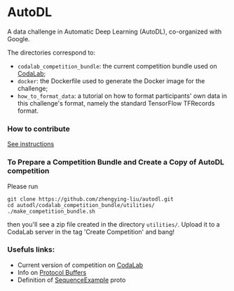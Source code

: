 # AutoDL
A data challenge in Automatic Deep Learning (AutoDL), co-organized with Google.


The directories correspond to:
- `codalab_competition_bundle`: the current competition bundle used on [CodaLab](http://35.193.242.121/competitions/8);
- `docker`: the Dockerfile used to generate the Docker image for the challenge;
- `how_to_format_data`: a tutorial on how to format participants' own data in this challenge's format, namely the standard TensorFlow TFRecords format.

### How to contribute
[See instructions](https://github.com/zhengying-liu/autodl/blob/master/CONTRIBUTING.md)

### To Prepare a Competition Bundle and Create a Copy of AutoDL competition
Please run
```
git clone https://github.com/zhengying-liu/autodl.git
cd autodl/codalab_competition_bundle/utilities/
./make_competition_bundle.sh
```
then you'll see a zip file created in the directory `utilities/`. Upload it to a
CodaLab server in the tag 'Create Competition' and bang!

### Usefuls links:
- Current version of competition on [CodaLab](http://35.193.242.121/competitions/8)
- Info on [Protocol Buffers](https://developers.google.com/protocol-buffers/)
- Definition of [SequenceExample](https://github.com/tensorflow/tensorflow/blob/r1.7/tensorflow/core/example/example.proto) proto
